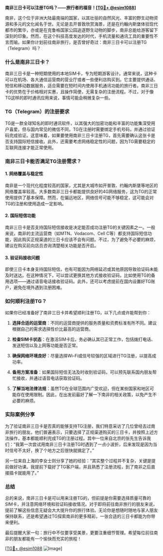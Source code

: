 **南非三日卡可以注册TG吗？——旅行者的福音！[[TG💪+ @esim1088](https://t.me/s/esim1088)]**

南非，这个位于非洲大陆最南端的国家，以其壮丽的自然风光、丰富的野生动物资源和多元的文化闻名于世。无论是去开普敦欣赏海景，还是在约翰内斯堡体验现代都市的繁华，亦或是在克鲁格国家公园追逐野生动物的脚步，南非总能给游客留下深刻的印象。然而，在这个科技高度发达的时代，手机流量和通讯工具的重要性不言而喻。如果你计划前往南非旅行，是否曾好奇过：南非三日卡可以注册TG（Telegram）吗？

### 什么是南非三日卡？

南非三日卡是一种短期使用的本地SIM卡，专为短期游客设计。通常来说，这种卡可以在机场、各大通信运营商的营业厅或者一些便利店购买到。它主要提供通话、短信和移动数据服务，适合需要在短时间内使用手机通讯功能的旅行者。南非三日卡的优势在于价格相对实惠，且操作简便，无需复杂的注册流程。不过，对于像TG这样的即时通讯应用来说，事情可能会稍微复杂一些。

### TG（Telegram）的注册要求

TG是一款全球知名的即时通讯软件，以其强大的加密功能和丰富的功能集深受用户喜爱。但与国内常见的微信不同，TG在注册时需要绑定手机号码，并通过验证码完成验证。这意味着，如果要使用南非三日卡注册TG，首先需要确认这张卡是否支持国际短信接收。此外，还需要考虑网络稳定性的问题，因为TG需要稳定的互联网连接才能正常使用。

### 南非三日卡能否满足TG注册需求？

#### 1. 网络覆盖与稳定性

南非是一个现代化程度较高的国家，尤其是大城市如开普敦、约翰内斯堡等地区的网络覆盖率较高。大多数南非三日卡都能提供良好的4G网络服务，这为TG的正常使用提供了基本保障。然而，在偏远地区，网络信号可能不够稳定，这可能会对TG的注册和使用造成一定影响。

#### 2. 国际短信功能

南非三日卡是否支持国际短信接收是决定能否成功注册TG的关键因素之一。一般来说，南非的主流运营商（如MTN、Vodacom、Cell C等）都支持国际短信功能，因此购买正规渠道的三日卡应该不会有问题。不过，为了避免不必要的麻烦，建议在购买前向店员咨询清楚相关功能是否开启。

#### 3. 验证码接收问题

即使三日卡本身支持国际短信，也有可能因为网络延迟或其他原因导致验证码未能及时送达。在这种情况下，可以尝试更换其他方式接收验证码，比如使用TG的备用选项——通过语音电话接收验证码。此外，还可以考虑提前在国内设置好TG账户，避免在境外遇到注册困难。

### 如何顺利注册TG？

如果你已经准备好了南非三日卡并希望顺利注册TG，以下几点或许能帮到你：

1. **选择合适的运营商**：不同的运营商提供的服务质量和资费标准有所不同。建议根据自己的需求选择性价比最高的运营商。
   
2. **检查SIM卡状态**：在激活SIM卡后，务必确认其已正常工作，包括拨打电话、发送短信以及上网等功能是否正常。

3. **确保网络环境良好**：尽量选择Wi-Fi或信号较强的区域进行TG注册，以提高成功率。

4. **备用方案准备**：如果国际短信无法及时收到验证码，可以预先联系国内朋友帮忙接收，并通过语音电话获取验证码。

5. **了解当地法律法规**：虽然TG在全球范围内广受欢迎，但在某些国家和地区可能存在使用限制。因此，在出发前最好了解一下南非的相关政策，以免产生不必要的麻烦。

### 实际案例分享

为了验证南非三日卡是否真的能够支持TG注册，我们特意采访了几位曾经去过南非旅行的朋友。他们普遍表示，只要选择了正规渠道购买的三日卡，并按照上述方法操作，基本都能顺利完成TG的注册过程。其中一位来自北京的张先生告诉我们：“我第一次尝试用南非三日卡注册TG时遇到了一点小波折，后来发现是因为当时信号不太好，换了个地方之后很快就搞定了。”

另一位来自上海的李女士则分享了她的经验：“其实整个过程并不复杂，关键是提前做好功课。我提前下载好了TG客户端，并且熟悉了注册流程，到了南非之后直接插卡就能用了。”

### 总结

总的来说，南非三日卡是可以用来注册TG的，但前提是你需要选择质量可靠的SIM卡，并注意网络环境和验证码接收情况。对于即将前往南非旅行的朋友来说，提前了解这些信息无疑会大大提升你的旅行体验。无论你是想随时随地与家人朋友保持联系，还是希望通过TG探索南非的更多精彩，一张合适的三日卡都能为你带来便利。

最后提醒大家一句：旅行中不仅要享受美景，更要注重细节管理。希望每位前往南非的朋友都能有一个愉快而充实的旅程！

[[TG💪+ @esim1088](https://t.me/s/esim1088) ![Image](https://i.postimg.cc/4NQfJmqS/Snipaste-2025-05-13-00-14-12.png)]